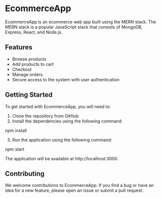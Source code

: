 # EcommerceApp

EcommerceApp is an ecommerce web app built using the MERN stack. The MERN stack is a popular JavaScript stack that consists of MongoDB, Express, React, and Node.js.

## Features

* Browse products
* Add products to cart
* Checkout
* Manage orders
* Secure access to the system with user authentication

## Getting Started

To get started with EcommerceApp, you will need to:

1. Clone the repository from GitHub
2. Install the dependencies using the following command:

npm install

3. Run the application using the following command:

npm start

The application will be available at http://localhost:3000.

## Contributing

We welcome contributions to EcommerceApp. If you find a bug or have an idea for a new feature, please open an issue or submit a pull request.
  
